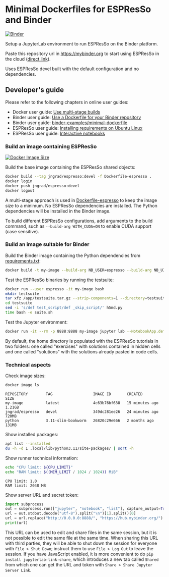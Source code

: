 # Minimal Dockerfiles for ESPResSo and Binder

[![Binder](https://mybinder.org/badge_logo.svg)](https://mybinder.org/v2/gh/jngrad/espresso-binder/main)

Setup a JupyterLab environment to run ESPResSo on the Binder platform.

Paste this repository url in https://mybinder.org to start using ESPResSo in the
cloud ([direct link](https://mybinder.org/v2/gh/jngrad/espresso-binder/main)).

Uses ESPResSo devel built with the default configuration and no dependencies.

## Developer's guide

Please refer to the following chapters in online user guides:

- Docker user guide: [Use multi-stage builds](https://docs.docker.com/develop/develop-images/multistage-build/)
- Binder user guide: [Use a Dockerfile for your Binder repository](https://mybinder.readthedocs.io/en/latest/tutorials/dockerfile.html)
- Binder user guide: [binder-examples/minimal-dockerfile](https://github.com/binder-examples/minimal-dockerfile)
- ESPResSo user guide: [Installing requirements on Ubuntu Linux](https://espressomd.github.io/doc/installation.html#installing-requirements-on-ubuntu-linux)
- ESPResSo user guide: [Interactive notebooks](https://espressomd.github.io/doc/running.html#interactive-notebooks)

### Build an image containing ESPResSo

[![Docker Image Size](https://img.shields.io/docker/image-size/jngrad/espresso/devel?style=social)](https://hub.docker.com/r/jngrad/espresso)

Build the base image containing the ESPResSo shared objects:

```sh
docker build --tag jngrad/espresso:devel -f Dockerfile-espresso .
docker login
docker push jngrad/espresso:devel
docker logout
```

A multi-stage approach is used in [Dockerfile-espresso](Dockerfile-espresso)
to keep the image size to a minimum. No ESPResSo dependencies are installed.
The Python dependencies will be installed in the Binder image.

To build different ESPResSo configurations, add arguments to the build command,
such as `--build-arg WITH_CUDA=ON` to enable CUDA support (case sensitive).

### Build an image suitable for Binder

Build the Binder image containing the Python dependencies from
[requirements.txt](requirements.txt):

```sh
docker build -t my-image --build-arg NB_USER=espresso --build-arg NB_UID=1000 .
```

Test the ESPResSo binaries by running the testsuite:

```sh
docker run --user espresso -it my-image bash
mkdir testsuite
tar xfz /app/testsuite.tar.gz --strip-components=1 --directory=testsuite
cd testsuite
sed -i 's/def test_script/def _skip_script/' h5md.py
time bash -e suite.sh
```

Test the Jupyter environment:

```sh
docker run -it --rm -p 8888:8888 my-image jupyter lab --NotebookApp.default_url=/lab/ --ip=0.0.0.0 --port=8888
```

By default, the home directory is populated with the ESPResSo tutorials in
two folders: one called "exercises" with solutions contained in hidden cells
and one called "solutions" with the solutions already pasted in code cells.

### Technical aspects

Check image sizes:

```sh
docker image ls
```
```
REPOSITORY        TAG                  IMAGE ID       CREATED          SIZE
my-image          latest               4c63b76bf638   15 minutes ago   1.21GB
jngrad/espresso   devel                349dc281ee26   24 minutes ago   720MB
python            3.11-slim-bookworm   26820c29e666   2 months ago     131MB
```

Show installed packages:

```sh
apt list --installed
du -h -d 1 .local/lib/python3.11/site-packages/ | sort -h
```

Show runner technical information:

```sh
echo "CPU limit: ${CPU_LIMIT}"
echo "RAM limit: $((MEM_LIMIT / 1024 / 1024)) MiB"
```
```
CPU limit: 1.0
RAM limit: 2048 MB
```

Show server URL and secret token:

```python
import subprocess
out = subprocess.run(["jupyter", "notebook", "list"], capture_output=True)
url = out.stdout.decode("utf-8").split("\n")[1].split()[0]
url = url.replace("http://0.0.0.0:8888/", "https://hub.mybinder.org/")
print(url)
```

This URL can be used to edit and share files in the same session,
but it is not possible to edit the same file at the same time.
When sharing this URL with third parties, they will be able to
shut down the session for everyone with `File > Shut Down`;
instruct them to use `File > Log Out` to leave the session.
If you have JavaScript enabled, it is more convenient to do
`pip install jupyterlab-link-share`, which introduces a new
tab called `Shared` from which one can get the URL and token
with `Share > Share Jupyter Server Link`.
